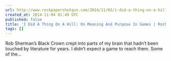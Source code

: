 ```yaml
---
url: http://www.rockpapershotgun.com/2014/11/03/i-did-a-thing-on-a-hill/
created_at: 2014-11-04 01:49 UTC
published: false
title: 'I Did A Thing On A Hill: On Meaning And Purpose In Games | Rock, Paper, Shotgun'
tags: []
---
```


Rob Sherman’s Black Crown crept into parts of my brain that hadn’t been touched by literature for years. I didn’t expect a game to reach them. Some of the…

